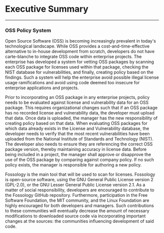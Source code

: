 #     Executive Summary 
---
###   OSS Policy System               

Open Source Software (OSS) is becoming increasingly prevalent in today's technological landscape.  While OSS provides a cost-and-time-effective alternative to in-house development from scratch, developers do not have carte-blanche to integrate OSS code within enterprise projects. The enterprise has developed a system for vetting OSS packages by scanning each OSS package for licenses used within that package, checking the NIST database for vulnerabilities, and finally, creating policy based on the findings. Such a system will help the enterprise avoid possible illegal license usage ramifications and avoid using code deemed too insecure for enterprise applications and projects.

Prior to incorporating an OSS package in any enterprise projects, policy needs to be evaluated against license and vulnerability data for an OSS package.  This requires organizational changes such that if an OSS package has no recorded license and vulnerability data, the developer must upload that data.  Once data is uploaded, the manager has the new responsibility of creating policy based on that data. When evaluating OSS packages for which data already exists in the License and Vulnerability database, the developer needs to verify that the most recent vulnerabilities have been uploaded from the National Institute of Standards and Technology (NIST). The developer also needs to ensure they are referencing the correct OSS package version, thereby maintaining accuracy in license data. Before being included in a project, the manager shall approve or disapprove the use of the OSS package by comparing against company policy. If no such policy exists, the manager is responsible for authoring a new policy.

Fossology is the main tool that will be used to scan for licenses. Fossology is open-source software, using the GNU General Public License version 2 (GPL-2.0), or the GNU Lesser General Public License version 2.1.  As a matter of social responsibility, developers are encouraged to contribute to the Fossology GitHub repository.  Furthermore, participation in the Free Software Foundation, the MIT community, and the Linux Foundation are highly encouraged for both developers and managers. Such contributions to these communities will eventually decrease the amount of necessary modifications to downloaded source code via incorporating important changes at the sources: the communities influencing development of said code. 


